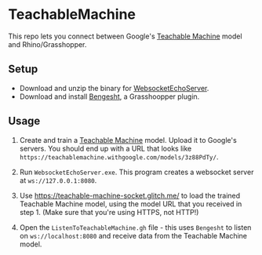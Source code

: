 # TeachableMachine

This repo lets you connect between Google's [Teachable Machine](https://teachablemachine.withgoogle.com/) model and Rhino/Grasshopper.

## Setup

- Download and unzip the binary for [WebsocketEchoServer](https://github.com/dantaeyoung/GrasshopperArsenal/blob/master/WebsocketEchoServer/).
- Download and install [Bengesht](https://www.food4rhino.com/app/bengesht), a Grasshoopper plugin.

## Usage

1. Create and train a [Teachable Machine](https://teachablemachine.withgoogle.com/) model. Upload it to Google's servers. You should end up with a URL that looks like `https://teachablemachine.withgoogle.com/models/3z88PdTy/`.

2. Run `WebsocketEchoServer.exe`. This program creates a websocket server at `ws://127.0.0.1:8080`.

3. Use https://teachable-machine-socket.glitch.me/ to load the trained Teachable Machine model, using the model URL that you received in step 1. (Make sure that you're using HTTPS, not HTTP!)

4. Open the `ListenToTeachableMachine.gh` file - this uses `Bengesht` to listen on `ws://localhost:8080` and receive data from the Teachable Machine model.
